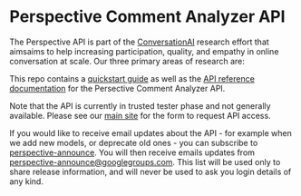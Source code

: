 # Perspective Comment Analyzer API

The Perspective API is part of the
[ConversationAI](https://conversationai.github.io) research effort that
aimsaims to help increasing participation, quality, and empathy in online
conversation at scale. Our three primary areas of research are:

This repo contains a [quickstart guide](quickstart.md) as well as the [API
reference documentation](api_reference.md) for the Persective Comment Analyzer
API.

Note that the API is currently in trusted tester phase and not generally
available. Please see our [main site](https://www.perspectiveapi.com/) for the
form to request API access.

If you would like to receive email updates about the API - for example when we
add new models, or deprecate old ones - you can subscribe to
[perspective-announce](https://groups.google.com/forum/#!forum/perspective-announce/join). You will
then receive emails updates from perspective-announce@googlegroups.com.
This list will be used only to share release information, and will never be
used to ask you login details of any kind.
